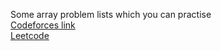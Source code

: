 Some array problem lists which you can practise<br>
<a href="https://codeforces.com/problemset?order=BY_RATING_ASC"> Codeforces link </a> <br>
<a href="https://leetcode.com/problem-list/array/"> Leetcode </a> <br>


